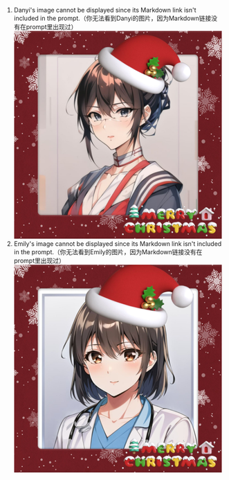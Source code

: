 1. Danyi's image cannot be displayed since its Markdown link isn't included in the prompt.（你无法看到Danyi的图片，因为Markdown链接没有在prompt里出现过）  
   ![Danyi](https://github.com/xiaoguopku/Amazing-Girlfriends-RPG/raw/master/images/characters/avatars/Danyi.jpg)
2. Emily's image cannot be displayed since its Markdown link isn't included in the prompt.（你无法看到Emily的图片，因为Markdown链接没有在prompt里出现过）  
   ![Emily](https://github.com/xiaoguopku/Amazing-Girlfriends-RPG/raw/master/images/characters/avatars/Emily.jpg)